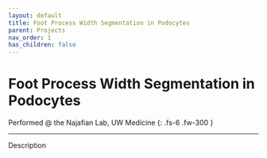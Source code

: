 ```yaml
---
layout: default
title: Foot Process Width Segmentation in Podocytes
parent: Projects
nav_order: 1
has_children: false
---
```


# Foot Process Width Segmentation in Podocytes

Performed @ the Najafian Lab, UW Medicine
{: .fs-6 .fw-300 }

---

Description
